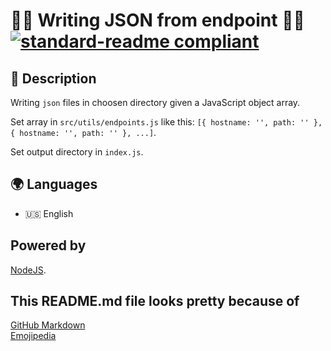 # 🧑‍💻 Writing JSON from endpoint 🧑‍💻 [![standard-readme compliant](https://img.shields.io/badge/readme%20style-standard-brightgreen.svg?style=flat-square)](https://github.com/RichardLitt/standard-readme)

## 🔖 Description

Writing `json` files in choosen directory given a JavaScript object array.

Set array in `src/utils/endpoints.js` like this: `[{ hostname: '', path: '' }, { hostname: '', path: '' }, ...]`.

Set output directory in `index.js`.

## 🌍 Languages

- 🇺🇸 English

## Powered by

[NodeJS](https://nodejs.org/).

## This README.md file looks pretty because of

[GitHub Markdown](https://guides.github.com/features/mastering-markdown/) \
[Emojipedia](https://emojipedia.org/)
